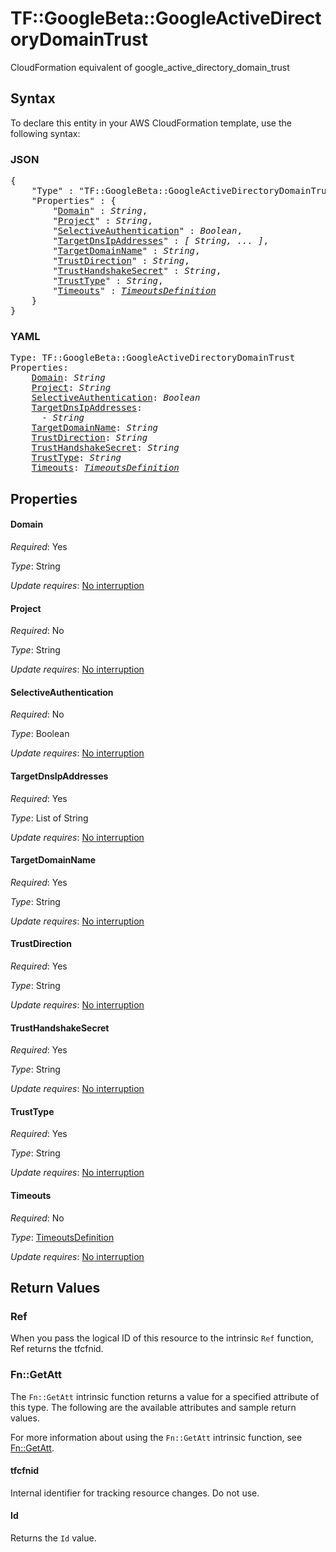 # TF::GoogleBeta::GoogleActiveDirectoryDomainTrust

CloudFormation equivalent of google_active_directory_domain_trust

## Syntax

To declare this entity in your AWS CloudFormation template, use the following syntax:

### JSON

<pre>
{
    "Type" : "TF::GoogleBeta::GoogleActiveDirectoryDomainTrust",
    "Properties" : {
        "<a href="#domain" title="Domain">Domain</a>" : <i>String</i>,
        "<a href="#project" title="Project">Project</a>" : <i>String</i>,
        "<a href="#selectiveauthentication" title="SelectiveAuthentication">SelectiveAuthentication</a>" : <i>Boolean</i>,
        "<a href="#targetdnsipaddresses" title="TargetDnsIpAddresses">TargetDnsIpAddresses</a>" : <i>[ String, ... ]</i>,
        "<a href="#targetdomainname" title="TargetDomainName">TargetDomainName</a>" : <i>String</i>,
        "<a href="#trustdirection" title="TrustDirection">TrustDirection</a>" : <i>String</i>,
        "<a href="#trusthandshakesecret" title="TrustHandshakeSecret">TrustHandshakeSecret</a>" : <i>String</i>,
        "<a href="#trusttype" title="TrustType">TrustType</a>" : <i>String</i>,
        "<a href="#timeouts" title="Timeouts">Timeouts</a>" : <i><a href="timeoutsdefinition.md">TimeoutsDefinition</a></i>
    }
}
</pre>

### YAML

<pre>
Type: TF::GoogleBeta::GoogleActiveDirectoryDomainTrust
Properties:
    <a href="#domain" title="Domain">Domain</a>: <i>String</i>
    <a href="#project" title="Project">Project</a>: <i>String</i>
    <a href="#selectiveauthentication" title="SelectiveAuthentication">SelectiveAuthentication</a>: <i>Boolean</i>
    <a href="#targetdnsipaddresses" title="TargetDnsIpAddresses">TargetDnsIpAddresses</a>: <i>
      - String</i>
    <a href="#targetdomainname" title="TargetDomainName">TargetDomainName</a>: <i>String</i>
    <a href="#trustdirection" title="TrustDirection">TrustDirection</a>: <i>String</i>
    <a href="#trusthandshakesecret" title="TrustHandshakeSecret">TrustHandshakeSecret</a>: <i>String</i>
    <a href="#trusttype" title="TrustType">TrustType</a>: <i>String</i>
    <a href="#timeouts" title="Timeouts">Timeouts</a>: <i><a href="timeoutsdefinition.md">TimeoutsDefinition</a></i>
</pre>

## Properties

#### Domain

_Required_: Yes

_Type_: String

_Update requires_: [No interruption](https://docs.aws.amazon.com/AWSCloudFormation/latest/UserGuide/using-cfn-updating-stacks-update-behaviors.html#update-no-interrupt)

#### Project

_Required_: No

_Type_: String

_Update requires_: [No interruption](https://docs.aws.amazon.com/AWSCloudFormation/latest/UserGuide/using-cfn-updating-stacks-update-behaviors.html#update-no-interrupt)

#### SelectiveAuthentication

_Required_: No

_Type_: Boolean

_Update requires_: [No interruption](https://docs.aws.amazon.com/AWSCloudFormation/latest/UserGuide/using-cfn-updating-stacks-update-behaviors.html#update-no-interrupt)

#### TargetDnsIpAddresses

_Required_: Yes

_Type_: List of String

_Update requires_: [No interruption](https://docs.aws.amazon.com/AWSCloudFormation/latest/UserGuide/using-cfn-updating-stacks-update-behaviors.html#update-no-interrupt)

#### TargetDomainName

_Required_: Yes

_Type_: String

_Update requires_: [No interruption](https://docs.aws.amazon.com/AWSCloudFormation/latest/UserGuide/using-cfn-updating-stacks-update-behaviors.html#update-no-interrupt)

#### TrustDirection

_Required_: Yes

_Type_: String

_Update requires_: [No interruption](https://docs.aws.amazon.com/AWSCloudFormation/latest/UserGuide/using-cfn-updating-stacks-update-behaviors.html#update-no-interrupt)

#### TrustHandshakeSecret

_Required_: Yes

_Type_: String

_Update requires_: [No interruption](https://docs.aws.amazon.com/AWSCloudFormation/latest/UserGuide/using-cfn-updating-stacks-update-behaviors.html#update-no-interrupt)

#### TrustType

_Required_: Yes

_Type_: String

_Update requires_: [No interruption](https://docs.aws.amazon.com/AWSCloudFormation/latest/UserGuide/using-cfn-updating-stacks-update-behaviors.html#update-no-interrupt)

#### Timeouts

_Required_: No

_Type_: <a href="timeoutsdefinition.md">TimeoutsDefinition</a>

_Update requires_: [No interruption](https://docs.aws.amazon.com/AWSCloudFormation/latest/UserGuide/using-cfn-updating-stacks-update-behaviors.html#update-no-interrupt)

## Return Values

### Ref

When you pass the logical ID of this resource to the intrinsic `Ref` function, Ref returns the tfcfnid.

### Fn::GetAtt

The `Fn::GetAtt` intrinsic function returns a value for a specified attribute of this type. The following are the available attributes and sample return values.

For more information about using the `Fn::GetAtt` intrinsic function, see [Fn::GetAtt](https://docs.aws.amazon.com/AWSCloudFormation/latest/UserGuide/intrinsic-function-reference-getatt.html).

#### tfcfnid

Internal identifier for tracking resource changes. Do not use.

#### Id

Returns the <code>Id</code> value.

